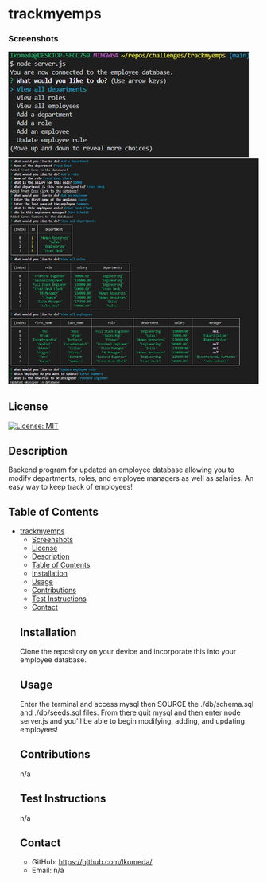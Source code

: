 # trackmyemps

### Screenshots
![screenshot](images/emptracker.jpg)
![screenshot](images/emptracker2.jpg)

  <a name='license'></a>
  ## License
  [![License: MIT](https://img.shields.io/badge/license-MIT-yellow.svg)](http://www.mit.edu/~amini/LICENSE.md)
  ## Description
  Backend program for updated an employee database allowing you to modify departments, roles, and employee managers as well as salaries. An easy way to keep track of employees!
  ## Table of Contents
- [trackmyemps](#trackmyemps)
    - [Screenshots](#screenshots)
  - [License](#license)
  - [Description](#description)
  - [Table of Contents](#table-of-contents)
  - [Installation](#installation)
  - [Usage](#usage)
  - [Contributions](#contributions)
  - [Test Instructions](#test-instructions)
  - [Contact](#contact)
  ## Installation
  Clone the repository on your device and incorporate this into your employee database.
  ## Usage
  Enter the terminal and access mysql then SOURCE the ./db/schema.sql and ./db/seeds.sql files. From there quit mysql and then enter node server.js and you'll be able to begin modifying, adding, and updating employees!
  ## Contributions
  n/a
  ## Test Instructions
  n/a
  ## Contact
  * GitHub: https://github.com/Ikomeda/
  * Email: n/a